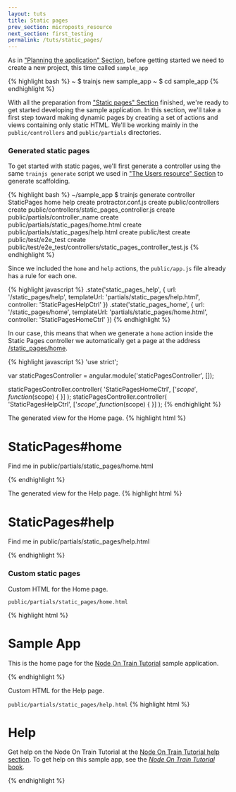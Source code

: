 ```yaml
---
layout: tuts
title: Static pages
prev_section: microposts_resource
next_section: first_testing
permalink: /tuts/static_pages/
---
```


As in ["Planning the application" Section](https://nodeontrain.xyz/tuts/planning_app/), before getting started we need to create a new project, this time called `sample_app`

{% highlight bash %}
~ $ trainjs new sample_app
~ $ cd sample_app
{% endhighlight %}

With all the preparation from ["Static pages" Section](https://nodeontrain.xyz/tuts/static_pages/) finished, we're ready to get started developing the sample application. In this section, we'll take a first step toward making dynamic pages by creating a set of actions and views containing only static HTML. We'll be working mainly in the `public/controllers` and `public/partials` directories.

### Generated static pages
To get started with static pages, we'll first generate a controller using the same `trainjs generate` script we used in ["The Users resource" Section](https://nodeontrain.xyz/tuts/users_resource/) to generate scaffolding.

{% highlight bash %}
~/sample_app $ trainjs generate controller StaticPages home help
	  create  protractor.conf.js
	  create  public/controllers
	  create  public/controllers/static_pages_controller.js
	  create  public/partials/controller_name
	  create  public/partials/static_pages/home.html
	  create  public/partials/static_pages/help.html
	  create  public/test
	  create  public/test/e2e_test
	  create  public/test/e2e_test/controllers/static_pages_controller_test.js
{% endhighlight %}

Since we included the `home` and `help` actions, the `public/app.js` file already has a rule for each one.

{% highlight javascript %}
.state('static_pages_help', {
	url: '/static_pages/help',
	templateUrl: 'partials/static_pages/help.html',
	controller: 'StaticPagesHelpCtrl'
})
.state('static_pages_home', {
	url: '/static_pages/home',
	templateUrl: 'partials/static_pages/home.html',
	controller: 'StaticPagesHomeCtrl'
})
{% endhighlight %}

In our case, this means that when we generate a `home` action inside the Static Pages controller we automatically get a page at the address <a href="http://sample.nodeontrain.xyz/#/static_pages/home" target="_blank">/static_pages/home</a>.

{% highlight javascript %}
'use strict';

var staticPagesController = angular.module('staticPagesController', []);

staticPagesController.controller(
	'StaticPagesHomeCtrl',
	['$scope', function ($scope) {
	}]
);
staticPagesController.controller(
	'StaticPagesHelpCtrl',
	['$scope', function ($scope) {
	}]
);
{% endhighlight %}

The generated view for the Home page.
{% highlight html %}
<h1>StaticPages#home</h1>
<p>Find me in public/partials/static_pages/home.html</p>
{% endhighlight %}

The generated view for the Help page.
{% highlight html %}
<h1>StaticPages#help</h1>
<p>Find me in public/partials/static_pages/help.html</p>
{% endhighlight %}


### Custom static pages
Custom HTML for the Home page.

`public/partials/static_pages/home.html`

{% highlight html %}
<h1>Sample App</h1>
<p>
  This is the home page for the
  <a href="http://www.nodeontrain.xyz/">Node On Train Tutorial</a>
  sample application.
</p>
{% endhighlight %}

Custom HTML for the Help page.

`public/partials/static_pages/help.html`
{% highlight html %}
<h1>Help</h1>
<p>
  Get help on the Node On Train Tutorial at the
  <a href="http://www.nodeontrain.xyz/help/">Node On Train Tutorial help section</a>.
  To get help on this sample app, see the
  <a href="http://www.nodeontrain.xyz/tuts/home/"><em>Node On Train Tutorial</em>
  book</a>.
</p>
{% endhighlight %}


